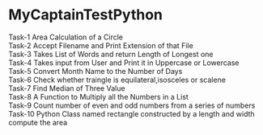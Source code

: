 # MyCaptainTestPython


Task-1 Area Calculation of a Circle <br>
Task-2 Accept Filename and Print Extension of that File <br>
Task-3 Takes List of Words and return Length of Longest one <br>
Task-4 Takes input from User and Print it in Uppercase or Lowercase <br>
Task-5 Convert Month Name to the Number of Days <br>
Task-6 Check whether traingle is equilateral,isosceles or scalene <br>
Task-7 Find Median of Three Value <br>
Task-8 A Function to Multiply all the Numbers in a List <br>
Task-9 Count number of even and odd numbers from a series of numbers <br>
Task-10 Python Class named rectangle constructed by a length and width compute the area <br>


